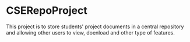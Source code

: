 CSERepoProject
==============
This project is to store students' project documents in a central repository and allowing other users to 
view, doenload and other type of features.
